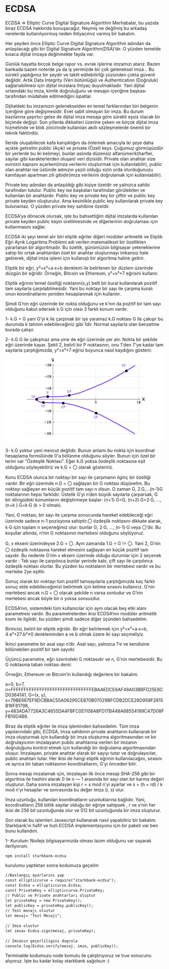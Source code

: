 # ECDSA
ECDSA => Elliptic Curve Digital Signature Algorithm
Merhabalar, bu yazıda biraz ECDSA hakkında konuşacağız. Neymiş ne değilmiş bu arkadaş nerelerde kullanılıyormuş neden ihtiyacımız varmış bir bakalım.

Her şeyden önce Elliptic Curve Digital Signature Algorithm adından da anlaşılacağı gibi bir Digital Signature Algorithm(DSA)’dır. O yüzden temelde kısaca dijital imzaya değinmekte fayda var.

Günlük hayatta birçok belge rapor vs. evrak işlerine imzamızı atarız. Bazen bankada bazen noterde ya da iş yerimizde bir çok geleneksel imza… Bu sürekli yaptığımız bir şeydir ve taklit edilebilirliği yüzünden çokta güvenli değildir. Artık Data Integrity (Veri bütünlüğü) ve Authentication (Doğruluk) sağlanabilmesi için dijital imzalara ihtiyaç duyulmaktadır. Yani dijital ortamdaki bu imza, kimlik doğruluğunu ve mesajın içeriğine başkası tarafından müdahale edilmediğini ispatlar.

Dijitaldeki bu imzamızın gelenekselden en temel farklarından biri belgenin içeriğine göre değişmesidir. Evet sabit olmayan bir imza. Bu durum bazılarına şaşırtıcı gelse de dijital imza mesaja göre sürekli eşsiz olacak bir biçimde değişir. Son yıllarda dikkatleri üzerine çeken ve birçok dijital imza hizmetinde ve blok zincirinde kullanılan akıllı sözleşmelerde önemli bir teknik faktördür.

İleride oluşabilecek kafa karışıklığını da önlemek amacıyla iki şeye daha açıklık getirelim public (Açık) ve private (Özel) keys. Çoğumuz görmüşüzdür bir yerlerde bu iki kelimeyi, bunlar aslında düzensiz alfanümerik(harfler, sayılar gibi karakterlerden oluşan) veri dizisidir. Private olan anahtar size evinizin kapısını açarken(imza verilerini oluşturmak için kullanılabilir), public olan anahtar ise üstünde adınızın yazılı olduğu sizin orda oturduğunuzu kanıtlayan apartman zili gibidir(imza verilerini doğrulamak için kullanılabilir).

Private key adından da anlaşıldığı gibi kişiye özeldir ve yalnızca sahibi tarafından tutulur. Public key ise başkaları tarafından görülebilen ve kullanılan bir anahtardır. Public key ve private key bir çifttir ve public key private keyden oluşturulur. Ama kesinlikle public key kullanılarak private key bulunamaz. O yüzden private key sahibine özeldir.

ECDSA’ya dönecek olursak, işte bu bahsettiğim dijital imzalarda kullanılan private keyden public keyin üretilmesinde ve diğerlerinin doğrulaması için kullanmasını sağlar.

ECDSA iki şeyi temel alır biri eliptik eğriler diğeri modüler aritmetik ve Eliptik Eğri Ayrık Logaritma Problemi adı verilen matematiksel bir özellikten yararlanan bir algoritmadır. Bu özellik, günümüzün bilgisayar yeteneklerine sahip bir ortak anahtardan özel bir anahtar oluşturmayı imkansız hale getirerek, dijital imza işlemi için kullanışlı bir algoritma haline getirir.

Eliptik bir eğri, y²=x³+a∙x+b denklemi ile belirlenen bir düzlem üzerinde düzgün bir eğridir. Örneğin, Bitcoin ve Ethereum, y²=x³+7 eğrisini kullanır.


Eliptik eğrinin temel özelliği noktanın(x,y) belli bir kural kullanılarak pozitif tam sayılarla çarpılabilmesidir. Yani bu noktayı bir sayı ile çarpma kuralı onun koordinatlarını yeniden hesaplanmak için kullanılır.

Şimdi G’nin eğri üzerinde bir nokta olduğunu ve k’nın da pozitif bir tam sayı olduğunu kabul edersek k.G için olası 3 farklı konum vardır.

1- k.G = G yani G’yi k ile çarpmak bir işe yaramaz k.G noktası G ile çakışır bu durumda k tahmin edebileceğiniz gibi 1dir. Normal sayılarla olan benzetme burada çalışır.

2- k.G G ile çakışmaz ama yine de eğri üzerinde yer alır. Nokta bir şekilde eğri üzerinde kayar. Şekil 2, belirli bir P noktasının, onu 1'den 7'ye kadar tam sayılarla çarptığımızda, y²=x³+7 eğrisi boyunca nasıl kaydığını gösterir.
![Figure2](./img/2_C3opG0lICVPcuOgcVL4V9A.png)

3- k.G yoktur yani mevcut değildir. Bunun anlamı bu nokta için koordinat hesaplama formülünde 0'a bölünme olduğunu söyler. Bunun için özel bir terim var “Özdeşlik Noktası”. Eğer k.G yoksa özdeşlik noktasına eşit olduğunu söyleyebiliriz ve k.G = 〇 olarak gösteririz.

Konu ECDSA olunca bir noktayı bir sayı ile çarpmanın ilginç bir özelliği vardır. Bir eğri üzerinde n.G = 〇 sağlayan bir G noktası düşünelim. Bu noktayı sağlayan en küçük pozitif tam sayı n olsun. O zaman G, 2.G,…(n-1)G noktalarının hepsi farklıdır. Üstelik G’yi n’den büyük sayılarla çarparsak, G bir döngüdeki konumlarını değiştirmeye başlar: (n+1)∙G=G, (n+2)∙G=2∙G, …, (n+k )∙G=k∙G (k > 0 olmalı).

Yani, G noktası, bir sayı ile çarpma sonucunda hareket edebileceği eğri üzerinde sadece n-1 pozisyona sahiptir.〇 özdeşlik noktasını dikkate alarak, k∙G için toplam n seçeneğimiz olur: bunlar G, 2∙G, …, (n-1)∙G veya 〇’dir. Bu koşullar altında, n’nin G noktasının mertebesi olduğunu söylüyoruz.

G, x ekseni üzerindeyse 2.G = 〇. Aynı zamanda 1.G = G != 〇. Yani 2, G’nin 〇 özdeşlik noktasına hareket etmesini sağlayan en küçük pozitif tam sayıdır. Bu nedenle G’nin x ekseni üzerinde olduğu durumlar için 2 seçenek vardır : Tek sayı ile çarpılınca bunlar yerinde kalır, çift sayı ile çarpılınca özdeşlik noktası olurlar. Bu yüzden bu noktaların bir mertebesi vardır ve bu mertebe 2ye eşittir.

Sonuç olarak bir noktayı tüm pozitif tamsayılarla çarptığımızda kaç farklı sonuç elde edebileceğimizi belirtmek için kelime sırasını kullanırız. G’nin mertebesi ancak n.G = 〇 olacak şekilde n varsa sonludur ve G’nin mertebesi ancak böyle bir n yoksa sonsuzdur.

ECDSA’nın, sistemdeki tüm kullanıcılar için aynı olacak beş etki alanı parametresi vardır. Bu parametrelerden ikisi ECDSA’nın modüler aritmetik kısmı ile ilgilidir, bu yüzden şimdi sadece diğer üçünden bahsedelim.

Birincisi, belirli bir eliptik eğridir. Bir eğri belirlemek için y²=x³+a∙x+b, 4∙a³+27∙b²≠0 denkleminden a ve b olmak üzere iki sayı seçmeliyiz.

İkinci parametre bir asal sayı n’dir. Asal sayı, yalnızca 1'e ve kendisine bölünebilen pozitif bir tam sayıdır.

Üçüncü parametre, eğri üzerindeki G noktasıdır ve n, G’nin mertebesidir. Bu G noktasına taban noktası denir.

Örneğin, Ethereum ve Bitcoin’in kullandığı değerlere bir bakalım.

a=0, b=7, n=FFFFFFFFFFFFFFFFFFFFFFFFFFFFFFFEBAAEDCE6AF48A03BBFD25E8CD0364141, G=(x, y), x=79BE667EF9DCBBAC55A06295CE870B07029BFCDB2DCE28D959F2815B16F81798, y=483ADA7726A3C4655DA4FBFC0E1108A8FD17B448A68554199C47D08FFB10D4B8.

Biraz da eliptik eğriler ile imza işleminden bahsedelim. Tüm imza yapılarındaki gibi, ECDSA, imza sahibinin private anahtarını kullanarak bir imza oluşturmak için kullandığı bir imza oluşturma algoritmasından ve bir doğrulayıcının imzalayanın public anahtarına verilen bir imzanın doğruluğunu kontrol etmek için kullandığı bir doğrulama algoritmasından oluşur. İmzalayan, private anahtar olarak bir sayıyı tutar ve doğrulayıcılar, public anahtarı tutar. Her ikisi de hangi eliptik eğrinin kullanılacağını, sırasını ve ayrıca bir taban noktasının koordinatlarını, G’yi önceden bilir.

Sonra mesajı imzalamak için, imzalayan ilk önce mesajı SHA-256 gibi bir algoritma ile hashini alarak 0 ile n — 1 arasında bir sayı olan bir karma değeri oluşturur. Daha sonra imzalayan kişi r = x mod n’yi ayarlar ve s = (h + rd) / k mod n’yi hesaplar ve sonrasında bu değer imza (r, s) olur.

İmza uzunluğu, kullanılan koordinatların uzunluklarına bağlıdır. Yani, koordinatların 256 bitlik sayılar olduğu bir eğriye sahipsek , r ve s’nin her ikisi de 256 bit uzunluğunda olur ve 512 bit uzunluğunda bir imza oluşturur.

Son olarak bu işlemleri Javascript kullanarak nasıl yapabiliriz bir bakalım. Starkbank’ın hafif ve hızlı ECDSA implementasyonu için bir paketi var ben bunu kullandım.

1- Kurulum: Nodejs bilgisayarınızda olması lazım olduğunu var sayarak ilerliyorum.

```
npm install starkbank-ecdsa
```
kurulumu yaptıktan sonra kodumuza geçelim
```
//Baslangıç ayarlarını yap
const ellipticcurve = require("starkbank-ecdsa");
const Ecdsa = ellipticcurve.Ecdsa;
const PrivateKey = ellipticcurve.PrivateKey;
// Public ve Private anahtarları oluştur
let privateKey = new PrivateKey();
let publicKey = privateKey.publicKey();
// Test mesajı olustur
let mesaj= "Test Mesaji";

// Imza olustur
let imza= Ecdsa.sign(mesaj, privateKey);

// Imzanın geçerliligini dogrula
console.log(Ecdsa.verify(mesaj, imza, publicKey));
```
Terminalde kodumuzu node komutu ile çalıştırıyoruz ve true sonucunu alıyoruz. Işte bu kadar kolay starkbank sağolsun :)
